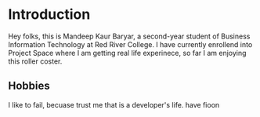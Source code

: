 # Introduction

Hey folks, this is Mandeep Kaur Baryar, a second-year student of Business Information Technology at Red River College. I have currently enrollend into Project Space where I am getting real life experinece, so far I am enjoying this roller coster.

## Hobbies
I like to fail, becuase trust me that is a developer's life.
have fioon
